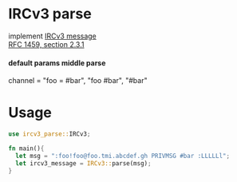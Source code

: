 # IRCv3 parse

implement [IRCv3 message](https://ircv3.net/specs/extensions/message-tags.html)  
[RFC 1459, section 2.3.1](https://datatracker.ietf.org/doc/html/rfc1459#section-2.3.1)

#### default params middle parse

channel = "foo = #bar", "foo #bar", "#bar"

# Usage

```rust
use ircv3_parse::IRCv3;

fn main(){
  let msg = ":foo!foo@foo.tmi.abcdef.gh PRIVMSG #bar :LLLLLl";
  let ircv3_message = IRCv3::parse(msg);
}
```
